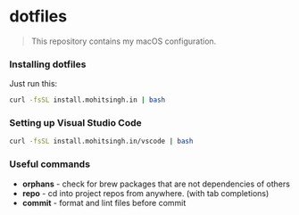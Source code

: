 # dotfiles

> This repository contains my macOS configuration.

### Installing dotfiles

Just run this:

```sh
curl -fsSL install.mohitsingh.in | bash
```

### Setting up Visual Studio Code

```sh
curl -fsSL install.mohitsingh.in/vscode | bash
```

### Useful commands

- **orphans** - check for brew packages that are not dependencies of others
- **repo** - cd into project repos from anywhere. (with tab completions)
- **commit** - format and lint files before commit
